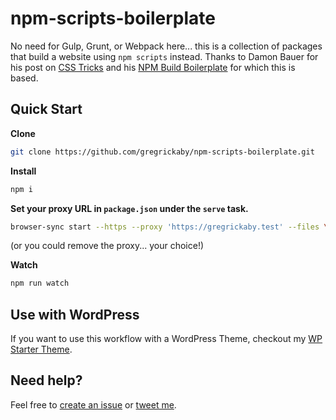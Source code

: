 # npm-scripts-boilerplate

No need for Gulp, Grunt, or Webpack here... this is a collection of packages that build a website using `npm scripts` instead. Thanks to Damon Bauer for his post on [CSS Tricks](https://css-tricks.com/why-npm-scripts/) and his [NPM Build Boilerplate](https://github.com/damonbauer/npm-build-boilerplate) for which this is based.

## Quick Start

**Clone**
```bash
git clone https://github.com/gregrickaby/npm-scripts-boilerplate.git
```

**Install**
```bash
npm i
```

**Set your proxy URL in `package.json` under the `serve` task.**
```bash
browser-sync start --https --proxy 'https://gregrickaby.test' --files \'dist/css/*.css, dist/js/*.js, **/*.html, !node_modules/**/*.html\'
```
(or you could remove the proxy... your choice!)

**Watch**
```bash
npm run watch
```

## Use with WordPress

If you want to use this workflow with a WordPress Theme, checkout my [WP Starter Theme](https://github.com/gregrickaby/wp-starter-theme).

## Need help?
Feel free to [create an issue](https://github.com/gregrickaby/npm-scripts-boilerplate/issues) or [tweet me](https://twitter.com/gregrickaby).
